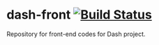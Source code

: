 dash-front [![Build Status](https://travis-ci.org/HYU-ICEWALL/dash-front.png?branch=edit_userinfo)](https://travis-ci.org/HYU-ICEWALL/dash-front)
==========

Repository for front-end codes for Dash project.
